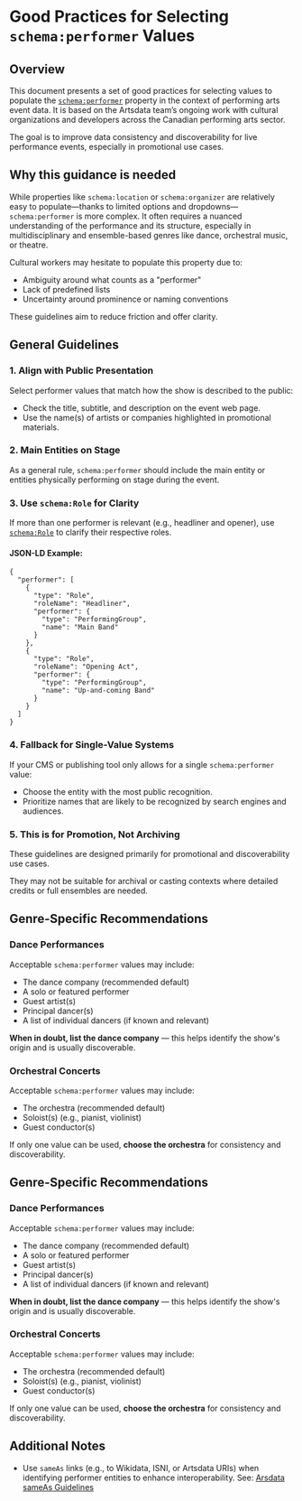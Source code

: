 # Good Practices for Selecting `schema:performer` Values

## Overview

This document presents a set of good practices for selecting values to populate the [`schema:performer`](https://schema.org/performer) property in the context of performing arts event data. It is based on the Artsdata team’s ongoing work with cultural organizations and developers across the Canadian performing arts sector.

The goal is to improve data consistency and discoverability for live performance events, especially in promotional use cases.

## Why this guidance is needed

While properties like `schema:location` or `schema:organizer` are relatively easy to populate—thanks to limited options and dropdowns—`schema:performer` is more complex. It often requires a nuanced understanding of the performance and its structure, especially in multidisciplinary and ensemble-based genres like dance, orchestral music, or theatre.

Cultural workers may hesitate to populate this property due to:

- Ambiguity around what counts as a "performer"
- Lack of predefined lists
- Uncertainty around prominence or naming conventions

These guidelines aim to reduce friction and offer clarity.

## General Guidelines

### 1. Align with Public Presentation

Select performer values that match how the show is described to the public:

- Check the title, subtitle, and description on the event web page.
- Use the name(s) of artists or companies highlighted in promotional materials.

### 2. Main Entities on Stage

As a general rule, `schema:performer` should include the main entity or entities physically performing on stage during the event.

### 3. Use `schema:Role` for Clarity

If more than one performer is relevant (e.g., headliner and opener), use [`schema:Role`](https://schema.org/Role) to clarify their respective roles.

#### JSON-LD Example:

```<--This is an excerpt from a fictitious event in JSON-LD-->
{
  "performer": [
    {
      "type": "Role",
      "roleName": "Headliner",
      "performer": {
        "type": "PerformingGroup",
        "name": "Main Band"
      }
    },
    {
      "type": "Role",
      "roleName": "Opening Act",
      "performer": {
        "type": "PerformingGroup",
        "name": "Up-and-coming Band"
      }
    }
  ]
}
```

### 4. Fallback for Single-Value Systems

If your CMS or publishing tool only allows for a single `schema:performer` value:

- Choose the entity with the most public recognition.
- Prioritize names that are likely to be recognized by search engines and audiences.

### 5. This is for Promotion, Not Archiving

These guidelines are designed primarily for promotional and discoverability use cases.

They may not be suitable for archival or casting contexts where detailed credits or full ensembles are needed.

## Genre-Specific Recommendations

### Dance Performances

Acceptable `schema:performer` values may include:

- The dance company (recommended default)
- A solo or featured performer
- Guest artist(s)
- Principal dancer(s)
- A list of individual dancers (if known and relevant)

**When in doubt, list the dance company** — this helps identify the show's origin and is usually discoverable.

### Orchestral Concerts

Acceptable `schema:performer` values may include:

- The orchestra (recommended default)
- Soloist(s) (e.g., pianist, violinist)
- Guest conductor(s)

If only one value can be used, **choose the orchestra** for consistency and discoverability.

## Genre-Specific Recommendations

### Dance Performances

Acceptable `schema:performer` values may include:

- The dance company (recommended default)
- A solo or featured performer
- Guest artist(s)
- Principal dancer(s)
- A list of individual dancers (if known and relevant)

**When in doubt, list the dance company** — this helps identify the show's origin and is usually discoverable.

### Orchestral Concerts

Acceptable `schema:performer` values may include:

- The orchestra (recommended default)
- Soloist(s) (e.g., pianist, violinist)
- Guest conductor(s)

If only one value can be used, **choose the orchestra** for consistency and discoverability.

## Additional Notes

- Use `sameAs` links (e.g., to Wikidata, ISNI, or Artsdata URIs) when identifying performer entities to enhance interoperability.
See: [Arsdata sameAs Guidelines]([url](https://culturecreates.github.io/artsdata-data-model/sameas-guidelines))

